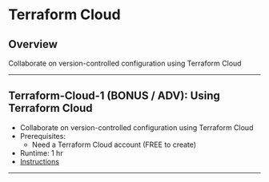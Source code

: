 # Terraform Cloud

## Overview

Collaborate on version-controlled configuration using Terraform Cloud

---

## Terraform-Cloud-1 (BONUS / ADV): Using Terraform Cloud

* Collaborate on version-controlled configuration using Terraform Cloud
* Prerequisites:
    * Need a Terraform Cloud account (FREE to create)
* Runtime: 1 hr
* [Instructions](https://developer.hashicorp.com/terraform/tutorials/cloud-get-started)

---
